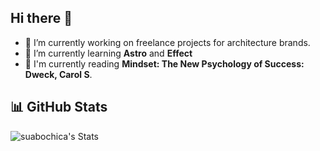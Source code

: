 Hi there 👋
----------

- 🔭 I’m currently working on freelance projects for architecture brands.
- 🌱 I’m currently learning **Astro** and **Effect**
- 📖 I'm currently reading **Mindset: The New Psychology of Success: Dweck, Carol S**.

📊 GitHub Stats
---------------

![suabochica's Stats](https://github-readme-stats.vercel.app/api?username=suabochica&theme=vue-dark&show_icons=true&hide_border=false&count_private=true)

<!--
**suabochica/suabochica** is a ✨ _special_ ✨ repository because its `README.md` (this file) appears on your GitHub profile.

Here are some ideas to get you started:

- 🔭 I’m currently working on ...
- 🌱 I’m currently learning ...
- 👯 I’m looking to collaborate on ...
- 🤔 I’m looking for help with ...
- 💬 Ask me about ...
- 📫 How to reach me: ...
- 😄 Pronouns: ...
- ⚡ Fun fact: ...
-->
